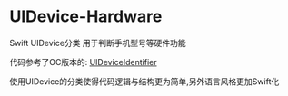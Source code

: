 # UIDevice-Hardware

Swift UIDevice分类 用于判断手机型号等硬件功能

代码参考了OC版本的:
[UIDeviceIdentifier](https://github.com/squarefrog/UIDeviceIdentifier)


使用UIDevice的分类使得代码逻辑与结构更为简单,另外语言风格更加Swift化





